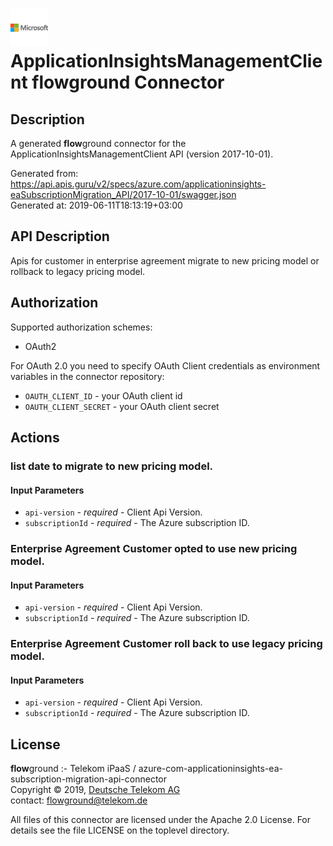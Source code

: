 # ![LOGO](logo.png) ApplicationInsightsManagementClient **flow**ground Connector

## Description

A generated **flow**ground connector for the ApplicationInsightsManagementClient API (version 2017-10-01).

Generated from: https://api.apis.guru/v2/specs/azure.com/applicationinsights-eaSubscriptionMigration_API/2017-10-01/swagger.json<br/>
Generated at: 2019-06-11T18:13:19+03:00

## API Description

Apis for customer in enterprise agreement migrate to new pricing model or rollback to legacy pricing model.

## Authorization

Supported authorization schemes:
- OAuth2

For OAuth 2.0 you need to specify OAuth Client credentials as environment variables in the connector repository:
* `OAUTH_CLIENT_ID` - your OAuth client id
* `OAUTH_CLIENT_SECRET` - your OAuth client secret

## Actions

### list date to migrate to new pricing model.

#### Input Parameters
* `api-version` - _required_ - Client Api Version.
* `subscriptionId` - _required_ - The Azure subscription ID.

### Enterprise Agreement Customer opted to use new pricing model.

#### Input Parameters
* `api-version` - _required_ - Client Api Version.
* `subscriptionId` - _required_ - The Azure subscription ID.

### Enterprise Agreement Customer roll back to use legacy pricing model.

#### Input Parameters
* `api-version` - _required_ - Client Api Version.
* `subscriptionId` - _required_ - The Azure subscription ID.

## License

**flow**ground :- Telekom iPaaS / azure-com-applicationinsights-ea-subscription-migration-api-connector<br/>
Copyright © 2019, [Deutsche Telekom AG](https://www.telekom.de)<br/>
contact: flowground@telekom.de

All files of this connector are licensed under the Apache 2.0 License. For details
see the file LICENSE on the toplevel directory.
